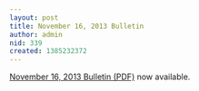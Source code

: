 ```yaml
---
layout: post
title: November 16, 2013 Bulletin
author: admin
nid: 339
created: 1385232372
---
```

<a href="http://www.botwoodsda.org/sites/botwoodsda.org/files/11.%20Novmeber%2016%2C%202013.pdf">November 16, 2013 Bulletin (PDF)</a> now available.
